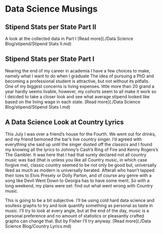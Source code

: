 # Data Science Musings

## Stipend Stats per State Part II
A look at the collected data in Part I
[Read more](./Data Science Blog/stipend/Stipend Stats II.md)

## Stipend Stats per State Part I
Nearing the end of my career in academia I have a few choices to make, namely what I want to do when I graduate The idea of pursuing a PhD and becoming a professional student is attractive, but not without its pitfalls. One of my biggest concerns is living expenses. little more than 20 grand a year hardly seems livable, however, my cohorts seem to all make it work so I deicded to take a closer look and see what average stipend looked like based on the living wage in each state.
[Read more](./Data Science Blog/stipend/Stipend Stats I.md)

## A Data Science Look at Country Lyrics
This July I was over a friend’s house for the Fourth. We went out for drinks, and my friend bemoned the bar’s live country singer. I’d agreed with everything she said up until the singer dusted off the classics and I found my knowing all the lyrics to Johnny’s Cash’s Ring of Fire and Kenny Rogers’s The Gambler. It was here that I had that surely declared not all country music was bad (that is unless you like all Country music, in which case forgive me), classic country seemed to be not only be good but, universally liked as much as modern is universally berated. Afterall who hasn’t tapped their toes to Elvis Presely or Dolly Parton, and of course any genre with a song like Devil Went Down to Georgia has to have some merit. So with a long weekend, my plans were set: find out what went wrong with Country music.

This is going to be a bit subjective. I’ll be using cold hard data science and soulless graphs to try and look quantify something as personal as taste in music. I’ll try to look at every angle, but at the end of the day, music is a personal preference and no amount of statistics or pleasantly crafted graphs can change that. But by Fisher I’ll try anyway. [Read more](./Data Science Blog/Country Lyrics.md)
